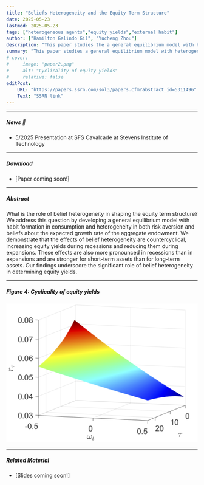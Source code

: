 ```yaml
---
title: "Beliefs Heterogeneity and the Equity Term Structure" 
date: 2025-05-23
lastmod: 2025-05-23
tags: ["heterogeneous agents","equity yields","external habit"]
author: ["Hamilton Galindo Gil", "Yucheng Zhou"]
description: "This paper studies the a general equilibrium model with heterogeneity in both risk aversion and beliefs about the expected growth rate of the aggregate endowment." 
summary: "This paper studies a general equilibrium model with heterogeneity in both risk aversion and beliefs about the expected growth rate of the aggregate endowment." 
# cover:
#     image: "paper2.png"
#     alt: "Cyclicality of equity yields"
#     relative: false
editPost:
    URL: "https://papers.ssrn.com/sol3/papers.cfm?abstract_id=5311496"
    Text: "SSRN link"
---
```


---


##### News 📣

+ 5/2025 Presentation at SFS Cavalcade at Stevens Institute of Technology  <br>


---

##### Download

+ [Paper coming soon!]

---

##### Abstract

What is the role of belief heterogeneity in shaping the equity term structure? We address this question by developing a general equilibrium model with habit formation in consumption and heterogeneity in both risk aversion and beliefs about the expected growth rate of the aggregate endowment. We demonstrate that the effects of belief heterogeneity are countercyclical, increasing equity yields during recessions and reducing them during expansions. These effects are also more pronounced in recessions than in expansions and are stronger for short-term assets than for long-term assets. Our findings underscore the significant role of belief heterogeneity in determining equity yields.

---

##### Figure 4: Cyclicality of equity yields

![](paper2.png)

---

<!-- ##### Citation

Prinzel, Florianus, and Moritz-Maria von Igelfeld. 2004. "The Finer Points of Sausage Dogs." *Journal of Canine Science* 43 (2): 89–109. http://www.alexandermccallsmith.com/book/the-finer-points-of-sausage-dogs.

--- -->

##### Related Material

+ [Slides coming soon!]